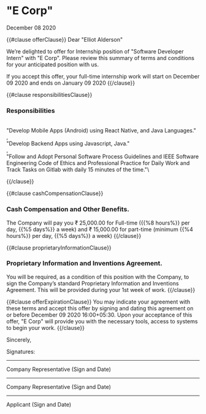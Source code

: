 "E Corp"
====

December 08 2020

{{#clause offerClause}}
Dear "Elliot Alderson"

We’re delighted to offer for Internship position of "Software Developer Intern" with "E Corp". Please review this summary of terms and conditions for your anticipated position with us.

If you accept this offer, your full-time internship work will start on December 09 2020 and ends on January 09 2020
{{/clause}}

{{#clause responsibilitiesClause}}
### Responsibilities

\
"Develop Mobile Apps (Android) using React Native, and Java Languages."\
,\
"Develop Backend Apps using Javascript, Java."\
,\
"Follow and Adopt Personal Software Process Guidelines and IEEE Software Engineering Code of Ethics and Professional Practice for Daily Work and Track Tasks on Gitlab with daily 15 minutes of the time."\

{{/clause}}

{{#clause cashCompensationClause}}
### Cash Compensation and Other Benefits.

The Company will pay you ₹ 25,000.00 for Full-time ({{%8 hours%}} per day, {{%5 days%}} a week) and ₹ 15,000.00 for part-time (minimum {{%4 hours%}} per day, {{%5 days%}} a week)
{{/clause}}

{{#clause proprietaryInformationClause}}
### Proprietary Information and Inventions Agreement.

You will be required, as a condition of this position with the Company, to sign the Company’s standard Proprietary Information and Inventions Agreement. This will be provided during your 1st week of work.
{{/clause}}

{{#clause offerExpirationClause}}
You may indicate your agreement with these terms and accept this offer by signing and dating this agreement on or before December 09 2020 16:00+05:30. Upon your acceptance of this offer, "E Corp" will provide you with the necessary tools, access to systems to begin your work.
{{/clause}}

Sincerely,

Signatures:

---

Company Representative (Sign and Date)

---

Company Representative (Sign and Date)

---

Applicant (Sign and Date)